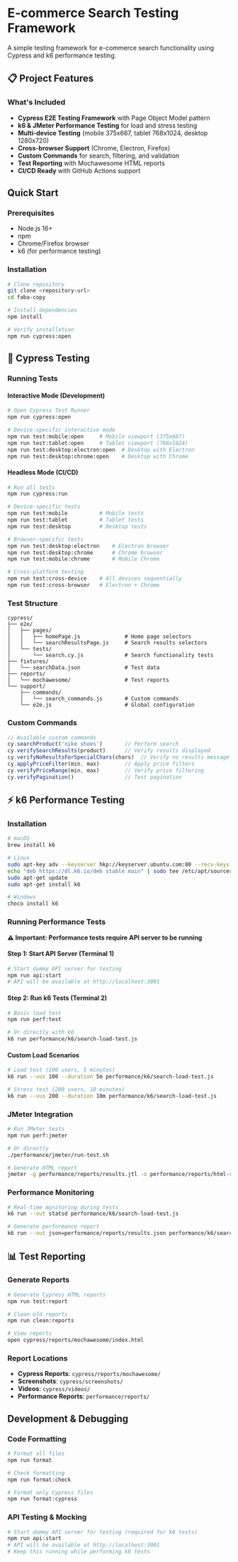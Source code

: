 # E-commerce Search Testing Framework
A simple testing framework for e-commerce search functionality using Cypress and k6 performance testing.

## 📋 Project Features

### What's Included
- **Cypress E2E Testing Framework** with Page Object Model pattern
- **k6 & JMeter Performance Testing** for load and stress testing
- **Multi-device Testing** (mobile 375x667, tablet 768x1024, desktop 1280x720)
- **Cross-browser Support** (Chrome, Electron, Firefox)
- **Custom Commands** for search, filtering, and validation
- **Test Reporting** with Mochawesome HTML reports
- **CI/CD Ready** with GitHub Actions support

## Quick Start
### Prerequisites
- Node.js 16+ 
- npm 
- Chrome/Firefox browser
- k6 (for performance testing)

### Installation
```bash
# Clone repository
git clone <repository-url>
cd faba-copy

# Install dependencies
npm install

# Verify installation
npm run cypress:open
```

## 🧪 Cypress Testing
### Running Tests
#### Interactive Mode (Development)
```bash
# Open Cypress Test Runner
npm run cypress:open

# Device-specific interactive mode
npm run test:mobile:open     # Mobile viewport (375x667)
npm run test:tablet:open     # Tablet viewport (768x1024)
npm run test:desktop:electron:open  # Desktop with Electron
npm run test:desktop:chrome:open    # Desktop with Chrome
```

#### Headless Mode (CI/CD)
```bash
# Run all tests
npm run cypress:run

# Device-specific tests
npm run test:mobile          # Mobile tests
npm run test:tablet          # Tablet tests  
npm run test:desktop         # Desktop tests

# Browser-specific tests
npm run test:desktop:electron    # Electron browser
npm run test:desktop:chrome      # Chrome browser
npm run test:mobile:chrome       # Mobile Chrome

# Cross-platform testing
npm run test:cross-device    # All devices sequentially
npm run test:cross-browser   # Electron + Chrome
```

### Test Structure
```
cypress/
├── e2e/
│   ├── pages/
│   │   ├── homePage.js              # Home page selectors
│   │   └── searchResultsPage.js     # Search results selectors
│   └── tests/
│       └── search.cy.js             # Search functionality tests
├── fixtures/
│   └── searchData.json              # Test data
├── reports/
│   └── mochawesome/                 # Test reports
└── support/
    ├── commands/
    │   └── search_commands.js       # Custom commands
    └── e2e.js                       # Global configuration
```

### Custom Commands
```javascript
// Available custom commands
cy.searchProduct('nike shoes')       // Perform search
cy.verifySearchResults(product)      // Verify results displayed
cy.verifyNoResultsForSpecialChars(chars)  // Verify no results message
cy.applyPriceFilter(min, max)        // Apply price filters
cy.verifyPriceRange(min, max)        // Verify price filtering
cy.verifyPagination()                // Test pagination
```

## ⚡ k6 Performance Testing

### Installation
```bash
# macOS
brew install k6

# Linux
sudo apt-key adv --keyserver hkp://keyserver.ubuntu.com:80 --recv-keys C5AD17C747E3415A3642D57D77C6C491D6AC1D69
echo "deb https://dl.k6.io/deb stable main" | sudo tee /etc/apt/sources.list.d/k6.list
sudo apt-get update
sudo apt-get install k6

# Windows
choco install k6
```

### Running Performance Tests

**⚠️ Important: Performance tests require API server to be running**

#### Step 1: Start API Server (Terminal 1)
```bash
# Start dummy API server for testing
npm run api:start
# API will be available at http://localhost:3001
```

#### Step 2: Run k6 Tests (Terminal 2)
```bash
# Basic load test
npm run perf:test

# Or directly with k6
k6 run performance/k6/search-load-test.js
```

#### Custom Load Scenarios
```bash
# Load test (100 users, 5 minutes)
k6 run --vus 100 --duration 5m performance/k6/search-load-test.js

# Stress test (200 users, 10 minutes)
k6 run --vus 200 --duration 10m performance/k6/search-load-test.js
```

### JMeter Integration
```bash
# Run JMeter tests
npm run perf:jmeter

# Or directly
./performance/jmeter/run-test.sh

# Generate HTML report
jmeter -g performance/reports/results.jtl -o performance/reports/html-report/
```

### Performance Monitoring
```bash
# Real-time monitoring during tests
k6 run --out statsd performance/k6/search-load-test.js

# Generate performance report
k6 run --out json=performance/reports/results.json performance/k6/search-load-test.js
```

## 📊 Test Reporting

### Generate Reports
```bash
# Generate Cypress HTML reports
npm run test:report

# Clean old reports
npm run clean:reports

# View reports
open cypress/reports/mochawesome/index.html
```

### Report Locations
- **Cypress Reports**: `cypress/reports/mochawesome/`
- **Screenshots**: `cypress/screenshots/`
- **Videos**: `cypress/videos/`
- **Performance Reports**: `performance/reports/`

## Development & Debugging
### Code Formatting
```bash
# Format all files
npm run format

# Check formatting
npm run format:check

# Format only Cypress files
npm run format:cypress
```

### API Testing & Mocking
```bash
# Start dummy API server for testing (required for k6 tests)
npm run api:start
# API will be available at http://localhost:3001
# Keep this running while performing k6 tests
```
